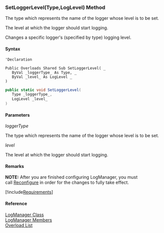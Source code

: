 ﻿### SetLoggerLevel(Type,LogLevel) Method

The type which represents the name of the logger whose level is to be set.

The level at which the logger should start logging.

Changes a specific logger's (specified by type) logging level.

#### Syntax

```vbnet
'Declaration

Public Overloads Shared Sub SetLoggerLevel( _
   ByVal _loggerType_ As Type, _
   ByVal _level_ As LogLevel _
) 
```

```csharp
public static void SetLoggerLevel( 
   Type _loggerType_,
   LogLevel _level_
)
```

#### Parameters

_loggerType_

The type which represents the name of the logger whose level is to be set.

_level_

The level at which the logger should start logging.

#### Remarks

**NOTE:** After you are finished configuring LogManager, you must call [Reconfigure](FChoice.Common~FChoice.Common.LogManager~Reconfigure.md) in order for the changes to fully take effect.

[!include[Requirements](../partials/requirements.md)]

#### Reference

[LogManager Class](FChoice.Common~FChoice.Common.LogManager.md)  
[LogManager Members](FChoice.Common~FChoice.Common.LogManager_members.md)  
[Overload List](FChoice.Common~FChoice.Common.LogManager~SetLoggerLevel.md)